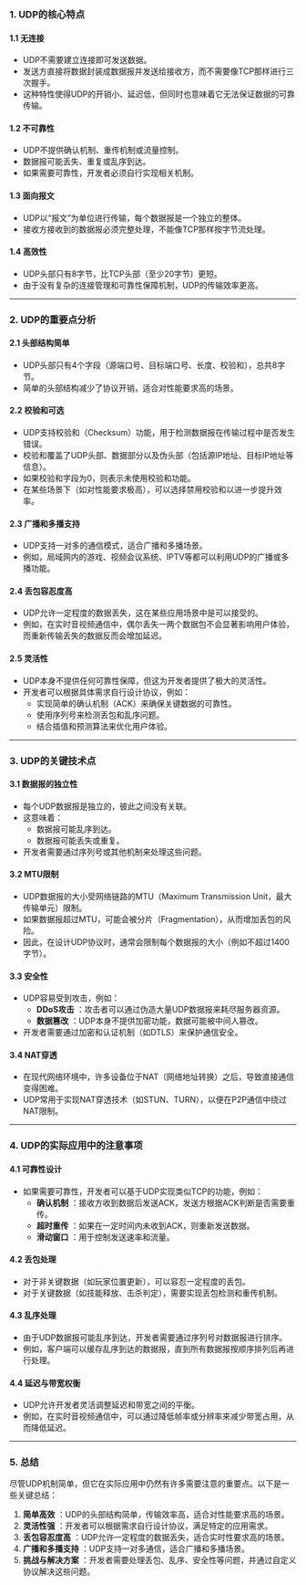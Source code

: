 ### 1. **UDP的核心特点**

#### 1.1 **无连接**

- UDP不需要建立连接即可发送数据。
- 发送方直接将数据封装成数据报并发送给接收方，而不需要像TCP那样进行三次握手。
- 这种特性使得UDP的开销小、延迟低，但同时也意味着它无法保证数据的可靠传输。

#### 1.2 **不可靠性**

- UDP不提供确认机制、重传机制或流量控制。
- 数据报可能丢失、重复或乱序到达。
- 如果需要可靠性，开发者必须自行实现相关机制。

#### 1.3 **面向报文**

- UDP以“报文”为单位进行传输，每个数据报是一个独立的整体。
- 接收方接收到的数据报必须完整处理，不能像TCP那样按字节流处理。

#### 1.4 **高效性**

- UDP头部只有8字节，比TCP头部（至少20字节）更短。
- 由于没有复杂的连接管理和可靠性保障机制，UDP的传输效率更高。

---

### 2. **UDP的重要点分析**

#### 2.1 **头部结构简单**

- UDP头部只有4个字段（源端口号、目标端口号、长度、校验和），总共8字节。
- 简单的头部结构减少了协议开销，适合对性能要求高的场景。

#### 2.2 **校验和可选**

- UDP支持校验和（Checksum）功能，用于检测数据报在传输过程中是否发生错误。
- 校验和覆盖了UDP头部、数据部分以及伪头部（包括源IP地址、目标IP地址等信息）。
- 如果校验和字段为0，则表示未使用校验和功能。
- 在某些场景下（如对性能要求极高），可以选择禁用校验和以进一步提升效率。

#### 2.3 **广播和多播支持**

- UDP支持一对多的通信模式，适合广播和多播场景。
- 例如，局域网内的游戏、视频会议系统、IPTV等都可以利用UDP的广播或多播功能。

#### 2.4 **丢包容忍度高**

- UDP允许一定程度的数据丢失，这在某些应用场景中是可以接受的。
- 例如，在实时音视频通信中，偶尔丢失一两个数据包不会显著影响用户体验，而重新传输丢失的数据反而会增加延迟。

#### 2.5 **灵活性**

- UDP本身不提供任何可靠性保障，但这为开发者提供了极大的灵活性。
- 开发者可以根据具体需求自行设计协议，例如：
    - 实现简单的确认机制（ACK）来确保关键数据的可靠性。
    - 使用序列号来检测丢包和乱序问题。
    - 结合插值和预测算法来优化用户体验。

---

### 3. **UDP的关键技术点**

#### 3.1 **数据报的独立性**

- 每个UDP数据报是独立的，彼此之间没有关联。
- 这意味着：
    - 数据报可能乱序到达。
    - 数据报可能丢失或重复。
- 开发者需要通过序列号或其他机制来处理这些问题。

#### 3.2 **MTU限制**

- UDP数据报的大小受网络链路的MTU（Maximum Transmission Unit，最大传输单元）限制。
- 如果数据报超过MTU，可能会被分片（Fragmentation），从而增加丢包的风险。
- 因此，在设计UDP协议时，通常会限制每个数据报的大小（例如不超过1400字节）。

#### 3.3 **安全性**

- UDP容易受到攻击，例如：
    - **DDoS攻击** ：攻击者可以通过伪造大量UDP数据报来耗尽服务器资源。
    - **数据篡改** ：UDP本身不提供加密功能，数据可能被中间人篡改。
- 开发者需要通过加密和认证机制（如DTLS）来保护通信安全。

#### 3.4 **NAT穿透**

- 在现代网络环境中，许多设备位于NAT（网络地址转换）之后，导致直接通信变得困难。
- UDP常用于实现NAT穿透技术（如STUN、TURN），以便在P2P通信中绕过NAT限制。

---

### 4. **UDP的实际应用中的注意事项**

#### 4.1 **可靠性设计**

- 如果需要可靠性，开发者可以基于UDP实现类似TCP的功能，例如：
    - **确认机制** ：接收方收到数据后发送ACK，发送方根据ACK判断是否需要重传。
    - **超时重传** ：如果在一定时间内未收到ACK，则重新发送数据。
    - **滑动窗口** ：用于控制发送速率和流量。

#### 4.2 **丢包处理**

- 对于非关键数据（如玩家位置更新），可以容忍一定程度的丢包。
- 对于关键数据（如技能释放、击杀判定），需要实现丢包检测和重传机制。

#### 4.3 **乱序处理**

- 由于UDP数据报可能乱序到达，开发者需要通过序列号对数据报进行排序。
- 例如，客户端可以缓存乱序到达的数据报，直到所有数据报按顺序排列后再进行处理。

#### 4.4 **延迟与带宽权衡**

- UDP允许开发者灵活调整延迟和带宽之间的平衡。
- 例如，在实时音视频通信中，可以通过降低帧率或分辨率来减少带宽占用，从而降低延迟。

---

### 5. **总结**

尽管UDP机制简单，但它在实际应用中仍然有许多需要注意的重要点。以下是一些关键总结：

1. **简单高效** ：UDP的头部结构简单，传输效率高，适合对性能要求高的场景。
2. **灵活性强** ：开发者可以根据需求自行设计协议，满足特定的应用需求。
3. **丢包容忍度高** ：UDP允许一定程度的数据丢失，适合实时性要求高的场景。
4. **广播和多播支持** ：UDP支持一对多通信，适合广播和多播场景。
5. **挑战与解决方案** ：开发者需要处理丢包、乱序、安全性等问题，并通过自定义协议解决这些问题。
